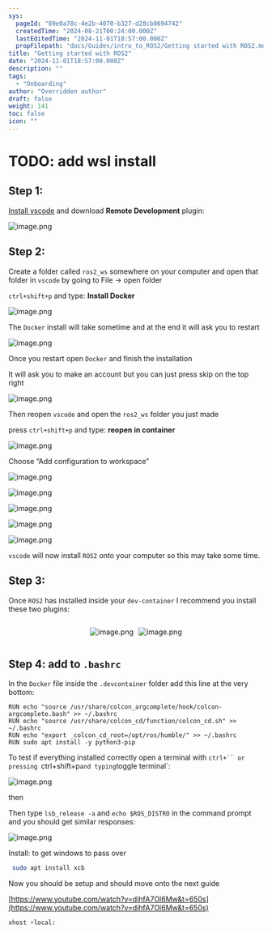 ```yaml
---
sys:
  pageId: "89e0a78c-4e2b-4070-b327-d28cb0694742"
  createdTime: "2024-08-21T00:24:00.000Z"
  lastEditedTime: "2024-11-01T18:57:00.000Z"
  propFilepath: "docs/Guides/intro_to_ROS2/Getting started with ROS2.md"
title: "Getting started with ROS2"
date: "2024-11-01T18:57:00.000Z"
description: ""
tags:
  - "Onboarding"
author: "Overridden author"
draft: false
weight: 141
toc: false
icon: ""
---
```


# TODO: add wsl install

## Step 1:

[Install vscode](https://code.visualstudio.com/download) and download **Remote Development** plugin:

![image.png](https://prod-files-secure.s3.us-west-2.amazonaws.com/d518164a-d88e-44d1-a4ee-3adb3bd8bce0/efb52993-1881-4a40-b95e-6f020334f022/image.png?X-Amz-Algorithm=AWS4-HMAC-SHA256&X-Amz-Content-Sha256=UNSIGNED-PAYLOAD&X-Amz-Credential=ASIAZI2LB466QN3DBRO7%2F20250227%2Fus-west-2%2Fs3%2Faws4_request&X-Amz-Date=20250227T140754Z&X-Amz-Expires=3600&X-Amz-Security-Token=IQoJb3JpZ2luX2VjED4aCXVzLXdlc3QtMiJHMEUCICMTfBybvmVHRb9CoK%2Fo5lGWvw7tJNQbV9iPmb%2BCh%2FwUAiEA5xzZ8flngM8DOTk5K2o9X6uABMz2XaJcOPMq%2BjvzcLgq%2FwMIdhAAGgw2Mzc0MjMxODM4MDUiDH0%2Bzfzj8Se1J26BpircA9qOshApWtsR%2Fuui%2BHz4HJt9Ls3fQnu8aEEGYX9EqXVW1gEm09HirUDANHwVS0tPEmzF1AXNCSI1mowm1k2UbgT%2FHdGm1tDmvXeJXTNFGpDNBWmLJvQU1DK0WMGq2d%2Bku%2BHcXdMW83CB2O4mdCcGXkdRUzQ6%2Bj%2B0IvSWcLKkCU32fvrLL4mCoMcFFMd5X9O8uUhEZc5qHy%2F3C%2Fumha1TGMMYslMby2iAgghK7DBa%2FxRGMNjNFMohz0ZUAQFlTCT3pwU2Ge8l826w3c%2BC8NLgNLBhZjRIJA9M%2FPlGuFmT%2BdvT0%2Bc24h5mQzvG7JLyNjVX9PPocNl%2F%2FPFigXcQk90LGjrIMbzRu4AmVEO5kCJxPoqpaU%2B8ySCfAWWEpVXEgGP%2F2SKiWGeyhhhQzH%2Bdu9AxTHZUIuviZUgmwxWbwGkdpdi8GzyhVTmh%2BG2KWSUXUI4XwHgZRRlIKPzajf%2FwVzJ6zjVuLz7AzT1SEkTqHBtcTQUUdrOa8%2FeGt6EKQu3WdiIE7w1CM2BcpgSA4gTfwg4b7lO3kTpK%2BqsowmH3%2F7aCLpLkUYV2B%2FYIbt6Vg2RNNZwIAMIfwY5PR%2BqEciKdpD80%2BTJxRyPmwsWpfXRdsIOc9se7Yl0XF9CRsqLbngqXML3Ngb4GOqUBQO6116R6g%2BrKTtd0AqW%2BqGBCqXN7VfwQHfEFkw%2BxarVM%2FE%2FrTyV72SH3bLmZokHtXKMI6cdJt19ceLFqXGC7zRcziCrbsFeHmS%2BClQHglrNrDcj%2BDyHZ7jFrcTOJzTkx9y4%2Fs2lNtZDlCbMWta4HP%2FX1hseBt39IPTxFdy6OV%2BdJZTbvIDsU0xskPLfizhn8PesgIR8DP7LmxchOUwBbM27DxWig&X-Amz-Signature=5ec5dd509fad0005bdd18b48fdf56284c71c43bc3cfeb3413337fd907bfd7025&X-Amz-SignedHeaders=host&x-id=GetObject)

## Step 2:

Create a folder called `ros2_ws` somewhere on your computer and open that folder in `vscode` by going to File → open folder 

`ctrl+shift+p` and type: **Install Docker**

![image.png](https://prod-files-secure.s3.us-west-2.amazonaws.com/d518164a-d88e-44d1-a4ee-3adb3bd8bce0/2269dc0e-1cd5-47ff-bceb-c04ad9b2eab0/image.png?X-Amz-Algorithm=AWS4-HMAC-SHA256&X-Amz-Content-Sha256=UNSIGNED-PAYLOAD&X-Amz-Credential=ASIAZI2LB466QN3DBRO7%2F20250227%2Fus-west-2%2Fs3%2Faws4_request&X-Amz-Date=20250227T140754Z&X-Amz-Expires=3600&X-Amz-Security-Token=IQoJb3JpZ2luX2VjED4aCXVzLXdlc3QtMiJHMEUCICMTfBybvmVHRb9CoK%2Fo5lGWvw7tJNQbV9iPmb%2BCh%2FwUAiEA5xzZ8flngM8DOTk5K2o9X6uABMz2XaJcOPMq%2BjvzcLgq%2FwMIdhAAGgw2Mzc0MjMxODM4MDUiDH0%2Bzfzj8Se1J26BpircA9qOshApWtsR%2Fuui%2BHz4HJt9Ls3fQnu8aEEGYX9EqXVW1gEm09HirUDANHwVS0tPEmzF1AXNCSI1mowm1k2UbgT%2FHdGm1tDmvXeJXTNFGpDNBWmLJvQU1DK0WMGq2d%2Bku%2BHcXdMW83CB2O4mdCcGXkdRUzQ6%2Bj%2B0IvSWcLKkCU32fvrLL4mCoMcFFMd5X9O8uUhEZc5qHy%2F3C%2Fumha1TGMMYslMby2iAgghK7DBa%2FxRGMNjNFMohz0ZUAQFlTCT3pwU2Ge8l826w3c%2BC8NLgNLBhZjRIJA9M%2FPlGuFmT%2BdvT0%2Bc24h5mQzvG7JLyNjVX9PPocNl%2F%2FPFigXcQk90LGjrIMbzRu4AmVEO5kCJxPoqpaU%2B8ySCfAWWEpVXEgGP%2F2SKiWGeyhhhQzH%2Bdu9AxTHZUIuviZUgmwxWbwGkdpdi8GzyhVTmh%2BG2KWSUXUI4XwHgZRRlIKPzajf%2FwVzJ6zjVuLz7AzT1SEkTqHBtcTQUUdrOa8%2FeGt6EKQu3WdiIE7w1CM2BcpgSA4gTfwg4b7lO3kTpK%2BqsowmH3%2F7aCLpLkUYV2B%2FYIbt6Vg2RNNZwIAMIfwY5PR%2BqEciKdpD80%2BTJxRyPmwsWpfXRdsIOc9se7Yl0XF9CRsqLbngqXML3Ngb4GOqUBQO6116R6g%2BrKTtd0AqW%2BqGBCqXN7VfwQHfEFkw%2BxarVM%2FE%2FrTyV72SH3bLmZokHtXKMI6cdJt19ceLFqXGC7zRcziCrbsFeHmS%2BClQHglrNrDcj%2BDyHZ7jFrcTOJzTkx9y4%2Fs2lNtZDlCbMWta4HP%2FX1hseBt39IPTxFdy6OV%2BdJZTbvIDsU0xskPLfizhn8PesgIR8DP7LmxchOUwBbM27DxWig&X-Amz-Signature=2058d1d6c6d0f366745c0f810cd75fac363f514d1555972db58a07e46621dc57&X-Amz-SignedHeaders=host&x-id=GetObject)

The `Docker` install will take sometime and at the end it will ask you to restart

![image.png](https://prod-files-secure.s3.us-west-2.amazonaws.com/d518164a-d88e-44d1-a4ee-3adb3bd8bce0/ed233f78-be33-4b1f-b89c-9c346c0e961e/image.png?X-Amz-Algorithm=AWS4-HMAC-SHA256&X-Amz-Content-Sha256=UNSIGNED-PAYLOAD&X-Amz-Credential=ASIAZI2LB466QN3DBRO7%2F20250227%2Fus-west-2%2Fs3%2Faws4_request&X-Amz-Date=20250227T140754Z&X-Amz-Expires=3600&X-Amz-Security-Token=IQoJb3JpZ2luX2VjED4aCXVzLXdlc3QtMiJHMEUCICMTfBybvmVHRb9CoK%2Fo5lGWvw7tJNQbV9iPmb%2BCh%2FwUAiEA5xzZ8flngM8DOTk5K2o9X6uABMz2XaJcOPMq%2BjvzcLgq%2FwMIdhAAGgw2Mzc0MjMxODM4MDUiDH0%2Bzfzj8Se1J26BpircA9qOshApWtsR%2Fuui%2BHz4HJt9Ls3fQnu8aEEGYX9EqXVW1gEm09HirUDANHwVS0tPEmzF1AXNCSI1mowm1k2UbgT%2FHdGm1tDmvXeJXTNFGpDNBWmLJvQU1DK0WMGq2d%2Bku%2BHcXdMW83CB2O4mdCcGXkdRUzQ6%2Bj%2B0IvSWcLKkCU32fvrLL4mCoMcFFMd5X9O8uUhEZc5qHy%2F3C%2Fumha1TGMMYslMby2iAgghK7DBa%2FxRGMNjNFMohz0ZUAQFlTCT3pwU2Ge8l826w3c%2BC8NLgNLBhZjRIJA9M%2FPlGuFmT%2BdvT0%2Bc24h5mQzvG7JLyNjVX9PPocNl%2F%2FPFigXcQk90LGjrIMbzRu4AmVEO5kCJxPoqpaU%2B8ySCfAWWEpVXEgGP%2F2SKiWGeyhhhQzH%2Bdu9AxTHZUIuviZUgmwxWbwGkdpdi8GzyhVTmh%2BG2KWSUXUI4XwHgZRRlIKPzajf%2FwVzJ6zjVuLz7AzT1SEkTqHBtcTQUUdrOa8%2FeGt6EKQu3WdiIE7w1CM2BcpgSA4gTfwg4b7lO3kTpK%2BqsowmH3%2F7aCLpLkUYV2B%2FYIbt6Vg2RNNZwIAMIfwY5PR%2BqEciKdpD80%2BTJxRyPmwsWpfXRdsIOc9se7Yl0XF9CRsqLbngqXML3Ngb4GOqUBQO6116R6g%2BrKTtd0AqW%2BqGBCqXN7VfwQHfEFkw%2BxarVM%2FE%2FrTyV72SH3bLmZokHtXKMI6cdJt19ceLFqXGC7zRcziCrbsFeHmS%2BClQHglrNrDcj%2BDyHZ7jFrcTOJzTkx9y4%2Fs2lNtZDlCbMWta4HP%2FX1hseBt39IPTxFdy6OV%2BdJZTbvIDsU0xskPLfizhn8PesgIR8DP7LmxchOUwBbM27DxWig&X-Amz-Signature=98d7ffb7649aa2ec7e0a2af077155a6b4ad309a98f8d554687153b2aef11e628&X-Amz-SignedHeaders=host&x-id=GetObject)

Once you restart open `Docker` and finish the installation

It will ask you to make an account but you can just press skip on the top right

![image.png](https://prod-files-secure.s3.us-west-2.amazonaws.com/d518164a-d88e-44d1-a4ee-3adb3bd8bce0/21010ad9-1659-4fd9-9f59-9932a09b2a3d/image.png?X-Amz-Algorithm=AWS4-HMAC-SHA256&X-Amz-Content-Sha256=UNSIGNED-PAYLOAD&X-Amz-Credential=ASIAZI2LB466QN3DBRO7%2F20250227%2Fus-west-2%2Fs3%2Faws4_request&X-Amz-Date=20250227T140754Z&X-Amz-Expires=3600&X-Amz-Security-Token=IQoJb3JpZ2luX2VjED4aCXVzLXdlc3QtMiJHMEUCICMTfBybvmVHRb9CoK%2Fo5lGWvw7tJNQbV9iPmb%2BCh%2FwUAiEA5xzZ8flngM8DOTk5K2o9X6uABMz2XaJcOPMq%2BjvzcLgq%2FwMIdhAAGgw2Mzc0MjMxODM4MDUiDH0%2Bzfzj8Se1J26BpircA9qOshApWtsR%2Fuui%2BHz4HJt9Ls3fQnu8aEEGYX9EqXVW1gEm09HirUDANHwVS0tPEmzF1AXNCSI1mowm1k2UbgT%2FHdGm1tDmvXeJXTNFGpDNBWmLJvQU1DK0WMGq2d%2Bku%2BHcXdMW83CB2O4mdCcGXkdRUzQ6%2Bj%2B0IvSWcLKkCU32fvrLL4mCoMcFFMd5X9O8uUhEZc5qHy%2F3C%2Fumha1TGMMYslMby2iAgghK7DBa%2FxRGMNjNFMohz0ZUAQFlTCT3pwU2Ge8l826w3c%2BC8NLgNLBhZjRIJA9M%2FPlGuFmT%2BdvT0%2Bc24h5mQzvG7JLyNjVX9PPocNl%2F%2FPFigXcQk90LGjrIMbzRu4AmVEO5kCJxPoqpaU%2B8ySCfAWWEpVXEgGP%2F2SKiWGeyhhhQzH%2Bdu9AxTHZUIuviZUgmwxWbwGkdpdi8GzyhVTmh%2BG2KWSUXUI4XwHgZRRlIKPzajf%2FwVzJ6zjVuLz7AzT1SEkTqHBtcTQUUdrOa8%2FeGt6EKQu3WdiIE7w1CM2BcpgSA4gTfwg4b7lO3kTpK%2BqsowmH3%2F7aCLpLkUYV2B%2FYIbt6Vg2RNNZwIAMIfwY5PR%2BqEciKdpD80%2BTJxRyPmwsWpfXRdsIOc9se7Yl0XF9CRsqLbngqXML3Ngb4GOqUBQO6116R6g%2BrKTtd0AqW%2BqGBCqXN7VfwQHfEFkw%2BxarVM%2FE%2FrTyV72SH3bLmZokHtXKMI6cdJt19ceLFqXGC7zRcziCrbsFeHmS%2BClQHglrNrDcj%2BDyHZ7jFrcTOJzTkx9y4%2Fs2lNtZDlCbMWta4HP%2FX1hseBt39IPTxFdy6OV%2BdJZTbvIDsU0xskPLfizhn8PesgIR8DP7LmxchOUwBbM27DxWig&X-Amz-Signature=beba707ed7f01fa4640f1b7a5e9341f758eaa5e91e6afe30b22068ba416e29d4&X-Amz-SignedHeaders=host&x-id=GetObject)

Then reopen `vscode` and open the `ros2_ws` folder you just made

press `ctrl+shift+p` and type: **reopen in container**

![image.png](https://prod-files-secure.s3.us-west-2.amazonaws.com/d518164a-d88e-44d1-a4ee-3adb3bd8bce0/4e93b8c2-41ad-488c-8095-c74205196118/image.png?X-Amz-Algorithm=AWS4-HMAC-SHA256&X-Amz-Content-Sha256=UNSIGNED-PAYLOAD&X-Amz-Credential=ASIAZI2LB466QN3DBRO7%2F20250227%2Fus-west-2%2Fs3%2Faws4_request&X-Amz-Date=20250227T140754Z&X-Amz-Expires=3600&X-Amz-Security-Token=IQoJb3JpZ2luX2VjED4aCXVzLXdlc3QtMiJHMEUCICMTfBybvmVHRb9CoK%2Fo5lGWvw7tJNQbV9iPmb%2BCh%2FwUAiEA5xzZ8flngM8DOTk5K2o9X6uABMz2XaJcOPMq%2BjvzcLgq%2FwMIdhAAGgw2Mzc0MjMxODM4MDUiDH0%2Bzfzj8Se1J26BpircA9qOshApWtsR%2Fuui%2BHz4HJt9Ls3fQnu8aEEGYX9EqXVW1gEm09HirUDANHwVS0tPEmzF1AXNCSI1mowm1k2UbgT%2FHdGm1tDmvXeJXTNFGpDNBWmLJvQU1DK0WMGq2d%2Bku%2BHcXdMW83CB2O4mdCcGXkdRUzQ6%2Bj%2B0IvSWcLKkCU32fvrLL4mCoMcFFMd5X9O8uUhEZc5qHy%2F3C%2Fumha1TGMMYslMby2iAgghK7DBa%2FxRGMNjNFMohz0ZUAQFlTCT3pwU2Ge8l826w3c%2BC8NLgNLBhZjRIJA9M%2FPlGuFmT%2BdvT0%2Bc24h5mQzvG7JLyNjVX9PPocNl%2F%2FPFigXcQk90LGjrIMbzRu4AmVEO5kCJxPoqpaU%2B8ySCfAWWEpVXEgGP%2F2SKiWGeyhhhQzH%2Bdu9AxTHZUIuviZUgmwxWbwGkdpdi8GzyhVTmh%2BG2KWSUXUI4XwHgZRRlIKPzajf%2FwVzJ6zjVuLz7AzT1SEkTqHBtcTQUUdrOa8%2FeGt6EKQu3WdiIE7w1CM2BcpgSA4gTfwg4b7lO3kTpK%2BqsowmH3%2F7aCLpLkUYV2B%2FYIbt6Vg2RNNZwIAMIfwY5PR%2BqEciKdpD80%2BTJxRyPmwsWpfXRdsIOc9se7Yl0XF9CRsqLbngqXML3Ngb4GOqUBQO6116R6g%2BrKTtd0AqW%2BqGBCqXN7VfwQHfEFkw%2BxarVM%2FE%2FrTyV72SH3bLmZokHtXKMI6cdJt19ceLFqXGC7zRcziCrbsFeHmS%2BClQHglrNrDcj%2BDyHZ7jFrcTOJzTkx9y4%2Fs2lNtZDlCbMWta4HP%2FX1hseBt39IPTxFdy6OV%2BdJZTbvIDsU0xskPLfizhn8PesgIR8DP7LmxchOUwBbM27DxWig&X-Amz-Signature=089b64a3e761398b2866eafb39e44da0abbdf2255761bccfcd1b157840a74336&X-Amz-SignedHeaders=host&x-id=GetObject)

Choose “Add configuration to workspace”

![image.png](https://prod-files-secure.s3.us-west-2.amazonaws.com/d518164a-d88e-44d1-a4ee-3adb3bd8bce0/9560b282-5060-4989-ba37-97e7b2c22476/image.png?X-Amz-Algorithm=AWS4-HMAC-SHA256&X-Amz-Content-Sha256=UNSIGNED-PAYLOAD&X-Amz-Credential=ASIAZI2LB466QN3DBRO7%2F20250227%2Fus-west-2%2Fs3%2Faws4_request&X-Amz-Date=20250227T140754Z&X-Amz-Expires=3600&X-Amz-Security-Token=IQoJb3JpZ2luX2VjED4aCXVzLXdlc3QtMiJHMEUCICMTfBybvmVHRb9CoK%2Fo5lGWvw7tJNQbV9iPmb%2BCh%2FwUAiEA5xzZ8flngM8DOTk5K2o9X6uABMz2XaJcOPMq%2BjvzcLgq%2FwMIdhAAGgw2Mzc0MjMxODM4MDUiDH0%2Bzfzj8Se1J26BpircA9qOshApWtsR%2Fuui%2BHz4HJt9Ls3fQnu8aEEGYX9EqXVW1gEm09HirUDANHwVS0tPEmzF1AXNCSI1mowm1k2UbgT%2FHdGm1tDmvXeJXTNFGpDNBWmLJvQU1DK0WMGq2d%2Bku%2BHcXdMW83CB2O4mdCcGXkdRUzQ6%2Bj%2B0IvSWcLKkCU32fvrLL4mCoMcFFMd5X9O8uUhEZc5qHy%2F3C%2Fumha1TGMMYslMby2iAgghK7DBa%2FxRGMNjNFMohz0ZUAQFlTCT3pwU2Ge8l826w3c%2BC8NLgNLBhZjRIJA9M%2FPlGuFmT%2BdvT0%2Bc24h5mQzvG7JLyNjVX9PPocNl%2F%2FPFigXcQk90LGjrIMbzRu4AmVEO5kCJxPoqpaU%2B8ySCfAWWEpVXEgGP%2F2SKiWGeyhhhQzH%2Bdu9AxTHZUIuviZUgmwxWbwGkdpdi8GzyhVTmh%2BG2KWSUXUI4XwHgZRRlIKPzajf%2FwVzJ6zjVuLz7AzT1SEkTqHBtcTQUUdrOa8%2FeGt6EKQu3WdiIE7w1CM2BcpgSA4gTfwg4b7lO3kTpK%2BqsowmH3%2F7aCLpLkUYV2B%2FYIbt6Vg2RNNZwIAMIfwY5PR%2BqEciKdpD80%2BTJxRyPmwsWpfXRdsIOc9se7Yl0XF9CRsqLbngqXML3Ngb4GOqUBQO6116R6g%2BrKTtd0AqW%2BqGBCqXN7VfwQHfEFkw%2BxarVM%2FE%2FrTyV72SH3bLmZokHtXKMI6cdJt19ceLFqXGC7zRcziCrbsFeHmS%2BClQHglrNrDcj%2BDyHZ7jFrcTOJzTkx9y4%2Fs2lNtZDlCbMWta4HP%2FX1hseBt39IPTxFdy6OV%2BdJZTbvIDsU0xskPLfizhn8PesgIR8DP7LmxchOUwBbM27DxWig&X-Amz-Signature=f8d31aaf04bb7dcb45b0e44732bf3309c2f61ec8f353aec78db90d0a843f8179&X-Amz-SignedHeaders=host&x-id=GetObject)

![image.png](https://prod-files-secure.s3.us-west-2.amazonaws.com/d518164a-d88e-44d1-a4ee-3adb3bd8bce0/2ee63f81-886b-48e8-a553-dc6e5eac99e4/image.png?X-Amz-Algorithm=AWS4-HMAC-SHA256&X-Amz-Content-Sha256=UNSIGNED-PAYLOAD&X-Amz-Credential=ASIAZI2LB466QN3DBRO7%2F20250227%2Fus-west-2%2Fs3%2Faws4_request&X-Amz-Date=20250227T140754Z&X-Amz-Expires=3600&X-Amz-Security-Token=IQoJb3JpZ2luX2VjED4aCXVzLXdlc3QtMiJHMEUCICMTfBybvmVHRb9CoK%2Fo5lGWvw7tJNQbV9iPmb%2BCh%2FwUAiEA5xzZ8flngM8DOTk5K2o9X6uABMz2XaJcOPMq%2BjvzcLgq%2FwMIdhAAGgw2Mzc0MjMxODM4MDUiDH0%2Bzfzj8Se1J26BpircA9qOshApWtsR%2Fuui%2BHz4HJt9Ls3fQnu8aEEGYX9EqXVW1gEm09HirUDANHwVS0tPEmzF1AXNCSI1mowm1k2UbgT%2FHdGm1tDmvXeJXTNFGpDNBWmLJvQU1DK0WMGq2d%2Bku%2BHcXdMW83CB2O4mdCcGXkdRUzQ6%2Bj%2B0IvSWcLKkCU32fvrLL4mCoMcFFMd5X9O8uUhEZc5qHy%2F3C%2Fumha1TGMMYslMby2iAgghK7DBa%2FxRGMNjNFMohz0ZUAQFlTCT3pwU2Ge8l826w3c%2BC8NLgNLBhZjRIJA9M%2FPlGuFmT%2BdvT0%2Bc24h5mQzvG7JLyNjVX9PPocNl%2F%2FPFigXcQk90LGjrIMbzRu4AmVEO5kCJxPoqpaU%2B8ySCfAWWEpVXEgGP%2F2SKiWGeyhhhQzH%2Bdu9AxTHZUIuviZUgmwxWbwGkdpdi8GzyhVTmh%2BG2KWSUXUI4XwHgZRRlIKPzajf%2FwVzJ6zjVuLz7AzT1SEkTqHBtcTQUUdrOa8%2FeGt6EKQu3WdiIE7w1CM2BcpgSA4gTfwg4b7lO3kTpK%2BqsowmH3%2F7aCLpLkUYV2B%2FYIbt6Vg2RNNZwIAMIfwY5PR%2BqEciKdpD80%2BTJxRyPmwsWpfXRdsIOc9se7Yl0XF9CRsqLbngqXML3Ngb4GOqUBQO6116R6g%2BrKTtd0AqW%2BqGBCqXN7VfwQHfEFkw%2BxarVM%2FE%2FrTyV72SH3bLmZokHtXKMI6cdJt19ceLFqXGC7zRcziCrbsFeHmS%2BClQHglrNrDcj%2BDyHZ7jFrcTOJzTkx9y4%2Fs2lNtZDlCbMWta4HP%2FX1hseBt39IPTxFdy6OV%2BdJZTbvIDsU0xskPLfizhn8PesgIR8DP7LmxchOUwBbM27DxWig&X-Amz-Signature=b47ffda10bdb33cf8acd513cf7229c492e37ca26e3fcaaa0b58d8c1e9f6af8ff&X-Amz-SignedHeaders=host&x-id=GetObject)

![image.png](https://prod-files-secure.s3.us-west-2.amazonaws.com/d518164a-d88e-44d1-a4ee-3adb3bd8bce0/ae1580b2-b048-407e-aed9-b584224a7a04/image.png?X-Amz-Algorithm=AWS4-HMAC-SHA256&X-Amz-Content-Sha256=UNSIGNED-PAYLOAD&X-Amz-Credential=ASIAZI2LB466QN3DBRO7%2F20250227%2Fus-west-2%2Fs3%2Faws4_request&X-Amz-Date=20250227T140754Z&X-Amz-Expires=3600&X-Amz-Security-Token=IQoJb3JpZ2luX2VjED4aCXVzLXdlc3QtMiJHMEUCICMTfBybvmVHRb9CoK%2Fo5lGWvw7tJNQbV9iPmb%2BCh%2FwUAiEA5xzZ8flngM8DOTk5K2o9X6uABMz2XaJcOPMq%2BjvzcLgq%2FwMIdhAAGgw2Mzc0MjMxODM4MDUiDH0%2Bzfzj8Se1J26BpircA9qOshApWtsR%2Fuui%2BHz4HJt9Ls3fQnu8aEEGYX9EqXVW1gEm09HirUDANHwVS0tPEmzF1AXNCSI1mowm1k2UbgT%2FHdGm1tDmvXeJXTNFGpDNBWmLJvQU1DK0WMGq2d%2Bku%2BHcXdMW83CB2O4mdCcGXkdRUzQ6%2Bj%2B0IvSWcLKkCU32fvrLL4mCoMcFFMd5X9O8uUhEZc5qHy%2F3C%2Fumha1TGMMYslMby2iAgghK7DBa%2FxRGMNjNFMohz0ZUAQFlTCT3pwU2Ge8l826w3c%2BC8NLgNLBhZjRIJA9M%2FPlGuFmT%2BdvT0%2Bc24h5mQzvG7JLyNjVX9PPocNl%2F%2FPFigXcQk90LGjrIMbzRu4AmVEO5kCJxPoqpaU%2B8ySCfAWWEpVXEgGP%2F2SKiWGeyhhhQzH%2Bdu9AxTHZUIuviZUgmwxWbwGkdpdi8GzyhVTmh%2BG2KWSUXUI4XwHgZRRlIKPzajf%2FwVzJ6zjVuLz7AzT1SEkTqHBtcTQUUdrOa8%2FeGt6EKQu3WdiIE7w1CM2BcpgSA4gTfwg4b7lO3kTpK%2BqsowmH3%2F7aCLpLkUYV2B%2FYIbt6Vg2RNNZwIAMIfwY5PR%2BqEciKdpD80%2BTJxRyPmwsWpfXRdsIOc9se7Yl0XF9CRsqLbngqXML3Ngb4GOqUBQO6116R6g%2BrKTtd0AqW%2BqGBCqXN7VfwQHfEFkw%2BxarVM%2FE%2FrTyV72SH3bLmZokHtXKMI6cdJt19ceLFqXGC7zRcziCrbsFeHmS%2BClQHglrNrDcj%2BDyHZ7jFrcTOJzTkx9y4%2Fs2lNtZDlCbMWta4HP%2FX1hseBt39IPTxFdy6OV%2BdJZTbvIDsU0xskPLfizhn8PesgIR8DP7LmxchOUwBbM27DxWig&X-Amz-Signature=61b6f01d109cd59bd3bba87d6114bdce303ca3952c41100abccae95fe677b017&X-Amz-SignedHeaders=host&x-id=GetObject)

![image.png](https://prod-files-secure.s3.us-west-2.amazonaws.com/d518164a-d88e-44d1-a4ee-3adb3bd8bce0/53255b28-f75e-430f-b9e3-c0ac8577e42b/image.png?X-Amz-Algorithm=AWS4-HMAC-SHA256&X-Amz-Content-Sha256=UNSIGNED-PAYLOAD&X-Amz-Credential=ASIAZI2LB466QN3DBRO7%2F20250227%2Fus-west-2%2Fs3%2Faws4_request&X-Amz-Date=20250227T140754Z&X-Amz-Expires=3600&X-Amz-Security-Token=IQoJb3JpZ2luX2VjED4aCXVzLXdlc3QtMiJHMEUCICMTfBybvmVHRb9CoK%2Fo5lGWvw7tJNQbV9iPmb%2BCh%2FwUAiEA5xzZ8flngM8DOTk5K2o9X6uABMz2XaJcOPMq%2BjvzcLgq%2FwMIdhAAGgw2Mzc0MjMxODM4MDUiDH0%2Bzfzj8Se1J26BpircA9qOshApWtsR%2Fuui%2BHz4HJt9Ls3fQnu8aEEGYX9EqXVW1gEm09HirUDANHwVS0tPEmzF1AXNCSI1mowm1k2UbgT%2FHdGm1tDmvXeJXTNFGpDNBWmLJvQU1DK0WMGq2d%2Bku%2BHcXdMW83CB2O4mdCcGXkdRUzQ6%2Bj%2B0IvSWcLKkCU32fvrLL4mCoMcFFMd5X9O8uUhEZc5qHy%2F3C%2Fumha1TGMMYslMby2iAgghK7DBa%2FxRGMNjNFMohz0ZUAQFlTCT3pwU2Ge8l826w3c%2BC8NLgNLBhZjRIJA9M%2FPlGuFmT%2BdvT0%2Bc24h5mQzvG7JLyNjVX9PPocNl%2F%2FPFigXcQk90LGjrIMbzRu4AmVEO5kCJxPoqpaU%2B8ySCfAWWEpVXEgGP%2F2SKiWGeyhhhQzH%2Bdu9AxTHZUIuviZUgmwxWbwGkdpdi8GzyhVTmh%2BG2KWSUXUI4XwHgZRRlIKPzajf%2FwVzJ6zjVuLz7AzT1SEkTqHBtcTQUUdrOa8%2FeGt6EKQu3WdiIE7w1CM2BcpgSA4gTfwg4b7lO3kTpK%2BqsowmH3%2F7aCLpLkUYV2B%2FYIbt6Vg2RNNZwIAMIfwY5PR%2BqEciKdpD80%2BTJxRyPmwsWpfXRdsIOc9se7Yl0XF9CRsqLbngqXML3Ngb4GOqUBQO6116R6g%2BrKTtd0AqW%2BqGBCqXN7VfwQHfEFkw%2BxarVM%2FE%2FrTyV72SH3bLmZokHtXKMI6cdJt19ceLFqXGC7zRcziCrbsFeHmS%2BClQHglrNrDcj%2BDyHZ7jFrcTOJzTkx9y4%2Fs2lNtZDlCbMWta4HP%2FX1hseBt39IPTxFdy6OV%2BdJZTbvIDsU0xskPLfizhn8PesgIR8DP7LmxchOUwBbM27DxWig&X-Amz-Signature=ba4dedf61c66066fa04ea0c14d6c3d9b0df24ce37f1e1583ea12bc43be7c605f&X-Amz-SignedHeaders=host&x-id=GetObject)

![image.png](https://prod-files-secure.s3.us-west-2.amazonaws.com/d518164a-d88e-44d1-a4ee-3adb3bd8bce0/7c562767-5af9-4ffb-97d1-327bcdf4ee00/image.png?X-Amz-Algorithm=AWS4-HMAC-SHA256&X-Amz-Content-Sha256=UNSIGNED-PAYLOAD&X-Amz-Credential=ASIAZI2LB466QN3DBRO7%2F20250227%2Fus-west-2%2Fs3%2Faws4_request&X-Amz-Date=20250227T140754Z&X-Amz-Expires=3600&X-Amz-Security-Token=IQoJb3JpZ2luX2VjED4aCXVzLXdlc3QtMiJHMEUCICMTfBybvmVHRb9CoK%2Fo5lGWvw7tJNQbV9iPmb%2BCh%2FwUAiEA5xzZ8flngM8DOTk5K2o9X6uABMz2XaJcOPMq%2BjvzcLgq%2FwMIdhAAGgw2Mzc0MjMxODM4MDUiDH0%2Bzfzj8Se1J26BpircA9qOshApWtsR%2Fuui%2BHz4HJt9Ls3fQnu8aEEGYX9EqXVW1gEm09HirUDANHwVS0tPEmzF1AXNCSI1mowm1k2UbgT%2FHdGm1tDmvXeJXTNFGpDNBWmLJvQU1DK0WMGq2d%2Bku%2BHcXdMW83CB2O4mdCcGXkdRUzQ6%2Bj%2B0IvSWcLKkCU32fvrLL4mCoMcFFMd5X9O8uUhEZc5qHy%2F3C%2Fumha1TGMMYslMby2iAgghK7DBa%2FxRGMNjNFMohz0ZUAQFlTCT3pwU2Ge8l826w3c%2BC8NLgNLBhZjRIJA9M%2FPlGuFmT%2BdvT0%2Bc24h5mQzvG7JLyNjVX9PPocNl%2F%2FPFigXcQk90LGjrIMbzRu4AmVEO5kCJxPoqpaU%2B8ySCfAWWEpVXEgGP%2F2SKiWGeyhhhQzH%2Bdu9AxTHZUIuviZUgmwxWbwGkdpdi8GzyhVTmh%2BG2KWSUXUI4XwHgZRRlIKPzajf%2FwVzJ6zjVuLz7AzT1SEkTqHBtcTQUUdrOa8%2FeGt6EKQu3WdiIE7w1CM2BcpgSA4gTfwg4b7lO3kTpK%2BqsowmH3%2F7aCLpLkUYV2B%2FYIbt6Vg2RNNZwIAMIfwY5PR%2BqEciKdpD80%2BTJxRyPmwsWpfXRdsIOc9se7Yl0XF9CRsqLbngqXML3Ngb4GOqUBQO6116R6g%2BrKTtd0AqW%2BqGBCqXN7VfwQHfEFkw%2BxarVM%2FE%2FrTyV72SH3bLmZokHtXKMI6cdJt19ceLFqXGC7zRcziCrbsFeHmS%2BClQHglrNrDcj%2BDyHZ7jFrcTOJzTkx9y4%2Fs2lNtZDlCbMWta4HP%2FX1hseBt39IPTxFdy6OV%2BdJZTbvIDsU0xskPLfizhn8PesgIR8DP7LmxchOUwBbM27DxWig&X-Amz-Signature=1d0d3d53fecdeb283dc65a06f36ea413fc5a7699e3a5028a8dfaa9d3fac30255&X-Amz-SignedHeaders=host&x-id=GetObject)

`vscode` will now install `ROS2` onto your computer so this may take some time.

## Step 3:

Once `ROS2` has installed inside your `dev-container` I recommend you install these two plugins:

<div style="display: flex;flex-direction: row; column-gap:10px; max-width: 630px;justify-content: center;">
<div>

![image.png](https://prod-files-secure.s3.us-west-2.amazonaws.com/d518164a-d88e-44d1-a4ee-3adb3bd8bce0/3fc3d550-5a54-4ba1-ba6b-faa01cdb7369/image.png?X-Amz-Algorithm=AWS4-HMAC-SHA256&X-Amz-Content-Sha256=UNSIGNED-PAYLOAD&X-Amz-Credential=ASIAZI2LB4663JH4HYP6%2F20250227%2Fus-west-2%2Fs3%2Faws4_request&X-Amz-Date=20250227T140756Z&X-Amz-Expires=3600&X-Amz-Security-Token=IQoJb3JpZ2luX2VjED4aCXVzLXdlc3QtMiJHMEUCIG8KNH%2Bc0DNgxfDkEEvRwsVtfw09VnXuULwOZVYzey6oAiEA33e9xaL5iPe9u07d9SuEbuoteMUbOkuYancVQEkUIo4q%2FwMIdhAAGgw2Mzc0MjMxODM4MDUiDGTPtTP6GrHkDVEpWircA%2FOcVh8bmvpTS8de7MqBEGpjKaJxNDAJKI37s%2BmkQwKyzhMJNeSza4IMOtxVFlfbnRRJHK9%2FfkcUR2A6%2FPM26mpCzsAiyvW0x3IVW4LxxAzYF6JlY7jqGR%2BY9isRQ222QWwjcpvv%2Bfyp0vdoeV9wutMd%2FDdY%2FCSCCsFzXHxramsiYFSmDr7OSVXUps1SjOWdsE4LUsEc6bBxR3LuevcgN8HBWW63oBqnMDh1twDyk1hNGF5nTt4JBJ%2BHHxqDB0gCOvxqUMdXuVwH2AIPIoQE0s6YCwyS9SqZysYWFs2jKALSSoy%2FCvXIaHosjjiyo1OGvoaen9AfT%2BeqYLOESUFgUAtCwVbSCvgJr%2FSRAHVxbPXUN6N9JjBMXi1QfKd6cLnvmiwOqmarxtu5Uh6%2Fkr2r5dTsunzUjbTENy8clHBT66%2Bjx%2FX5Pr3tZ2piLOtRi2IEZT77bN9sZtV48mbY8OUEq8M%2B0cdkQtcNztAwyOiKhVL6lboNNYZsGEzQn3hEovPyLhjfR1TICJT%2FLwPcwGzlafgvxGcnb0P%2BODzqVc5nNmqOKxA5R%2B4Q0TDorPUYM9arm9MhY%2FuEYYx1hwQoBFQ6DYyUGPonplhBtw%2FeyQDXGTjLW2t3JgieGrjKOg%2FRMM7Mgb4GOqUBDm40rMjXLSUcqR%2FO9JC8U%2F7tyvdT66JPcUN%2FQAUJPOeGN2JsJ4gxdX1UDgDQuwK389RFeKgPO3FUnL5Fz7vTcgz6grulOXtL1BIGwrbruOQNGnRyoZ%2B5IeaSWxNUA5jFNrx8U0ArsH%2FojAwzjDavIhBIcY8rMfkQEZVhImtZAW5%2FoF1H17bd9H%2Fhg5zeSMCqnHVAbL6xQ6KLX5O23EvMknucQfcM&X-Amz-Signature=e48ed6878d10253ec8d6b8e65398031aea53cc2d244ed91380d7ccc6a3d16317&X-Amz-SignedHeaders=host&x-id=GetObject)

</div>
<div>

![image.png](https://prod-files-secure.s3.us-west-2.amazonaws.com/d518164a-d88e-44d1-a4ee-3adb3bd8bce0/d994cc66-13c2-4093-a5a3-f84cf4601a82/image.png?X-Amz-Algorithm=AWS4-HMAC-SHA256&X-Amz-Content-Sha256=UNSIGNED-PAYLOAD&X-Amz-Credential=ASIAZI2LB4662IMEURFI%2F20250227%2Fus-west-2%2Fs3%2Faws4_request&X-Amz-Date=20250227T140757Z&X-Amz-Expires=3600&X-Amz-Security-Token=IQoJb3JpZ2luX2VjED4aCXVzLXdlc3QtMiJGMEQCIFg%2FhxttTh6iT01ke%2F8JqtLKgmnfX%2FINOo%2FmGuSl5mnfAiBcLVcIyQJcnh9JP5pV%2F1m9kwL%2BslogSNo4isE6qfboMCr%2FAwh2EAAaDDYzNzQyMzE4MzgwNSIM0flqpmQgksnfgCtcKtwDcca6K15qcWYB8H1lHL9DUPlyczyiFCW07SL%2Fjw0EnnMIjqaW2Ep3L5%2FknExYqlVB73ELk%2FeprZlzZ6k8rVT6iQOf0qu%2FIRCT9pHHZXw6ZnKtpfv5bl1FVrGb2QBgfnjTrOobwgWol2tksJq7tyC%2BRnp6slW%2Fl7dYjPug4Pav31SqPS3ri1FwJNuui1dNYPw742Uky6KR%2FJW%2FTst3wwJXz%2B2zsVFNox351YmD42YL2Z9CEEm1paD5pc90WIZ%2FhvoWJmx3YVuReftOMcyVlxy2KXiTDROdiCNa51o85wrgiPZ3hUFE%2BFqXDPcnaAueCmcS%2BXxkOiZTM4WD59m8lPNhfvtxC7fqOm8aiR5UeUnY5%2FLhCtRWc2OzokjWYclUijX8XwF359CQt0qUN%2Bb7tAV3Yzm34Sx%2BQIN9rrlReoeWjYa%2B5SeLXPae8DCO2mWvrbZPcr10mDTQhAu2mdkgaORvJg%2FwCFV5WKQVeM0%2BSKKwGlvryAZJRFxPfWNsw86BbJBQBQj16IKoYa1saXG%2Fbb%2Br6svV%2BZZ3hUEo%2Fc5BWvrwKX%2FoWMVfhKvLUXdJoE2rjTI6gcRKlz6huo6LViU4vWVeeSWIwNXEH6op%2F%2FTWITpdfifzE2tIOZou5T3JozAwvc2BvgY6pgG%2Fc7xEQDTztPVm%2B7lX4f3q%2F3m5yBbgMX8AzeR0nwn3kAYXjouAafkH5kkibUufEYEPUiC9nPPj9XZavJnK00jLsymMzVJwRVE%2BMjYNBQVP6VlWzT9lje3sOMO8U7K6cFo8UYoCUheL1zLOSfTtThbeUuXb4Wuf4uDh6PBdaZc0FPjNJ07QQeLc8t69BE2hbhQr4TJ%2BZhyx%2FW05Zn3WucD%2BHEN8l%2F5C&X-Amz-Signature=289951eecd9e87c520e31c5cc88587b88c84127d6f475285127505ee2e0faf7e&X-Amz-SignedHeaders=host&x-id=GetObject)

</div>
</div>

## Step 4: add to `.bashrc`

In the `Docker` file inside the `.devcontainer` folder add this line at the very bottom: 

```docker
RUN echo "source /usr/share/colcon_argcomplete/hook/colcon-argcomplete.bash" >> ~/.bashrc
RUN echo "source /usr/share/colcon_cd/function/colcon_cd.sh" >> ~/.bashrc
RUN echo "export _colcon_cd_root=/opt/ros/humble/" >> ~/.bashrc
RUN sudo apt install -y python3-pip 
```

To test if everything installed correctly open a terminal with `ctrl+`` or pressing `ctrl+shift+p` and typing `toggle terminal`:

![image.png](https://prod-files-secure.s3.us-west-2.amazonaws.com/d518164a-d88e-44d1-a4ee-3adb3bd8bce0/6a4943d8-b04e-4c02-9a58-775f3384d1a5/image.png?X-Amz-Algorithm=AWS4-HMAC-SHA256&X-Amz-Content-Sha256=UNSIGNED-PAYLOAD&X-Amz-Credential=ASIAZI2LB466QN3DBRO7%2F20250227%2Fus-west-2%2Fs3%2Faws4_request&X-Amz-Date=20250227T140754Z&X-Amz-Expires=3600&X-Amz-Security-Token=IQoJb3JpZ2luX2VjED4aCXVzLXdlc3QtMiJHMEUCICMTfBybvmVHRb9CoK%2Fo5lGWvw7tJNQbV9iPmb%2BCh%2FwUAiEA5xzZ8flngM8DOTk5K2o9X6uABMz2XaJcOPMq%2BjvzcLgq%2FwMIdhAAGgw2Mzc0MjMxODM4MDUiDH0%2Bzfzj8Se1J26BpircA9qOshApWtsR%2Fuui%2BHz4HJt9Ls3fQnu8aEEGYX9EqXVW1gEm09HirUDANHwVS0tPEmzF1AXNCSI1mowm1k2UbgT%2FHdGm1tDmvXeJXTNFGpDNBWmLJvQU1DK0WMGq2d%2Bku%2BHcXdMW83CB2O4mdCcGXkdRUzQ6%2Bj%2B0IvSWcLKkCU32fvrLL4mCoMcFFMd5X9O8uUhEZc5qHy%2F3C%2Fumha1TGMMYslMby2iAgghK7DBa%2FxRGMNjNFMohz0ZUAQFlTCT3pwU2Ge8l826w3c%2BC8NLgNLBhZjRIJA9M%2FPlGuFmT%2BdvT0%2Bc24h5mQzvG7JLyNjVX9PPocNl%2F%2FPFigXcQk90LGjrIMbzRu4AmVEO5kCJxPoqpaU%2B8ySCfAWWEpVXEgGP%2F2SKiWGeyhhhQzH%2Bdu9AxTHZUIuviZUgmwxWbwGkdpdi8GzyhVTmh%2BG2KWSUXUI4XwHgZRRlIKPzajf%2FwVzJ6zjVuLz7AzT1SEkTqHBtcTQUUdrOa8%2FeGt6EKQu3WdiIE7w1CM2BcpgSA4gTfwg4b7lO3kTpK%2BqsowmH3%2F7aCLpLkUYV2B%2FYIbt6Vg2RNNZwIAMIfwY5PR%2BqEciKdpD80%2BTJxRyPmwsWpfXRdsIOc9se7Yl0XF9CRsqLbngqXML3Ngb4GOqUBQO6116R6g%2BrKTtd0AqW%2BqGBCqXN7VfwQHfEFkw%2BxarVM%2FE%2FrTyV72SH3bLmZokHtXKMI6cdJt19ceLFqXGC7zRcziCrbsFeHmS%2BClQHglrNrDcj%2BDyHZ7jFrcTOJzTkx9y4%2Fs2lNtZDlCbMWta4HP%2FX1hseBt39IPTxFdy6OV%2BdJZTbvIDsU0xskPLfizhn8PesgIR8DP7LmxchOUwBbM27DxWig&X-Amz-Signature=eefaa28fe4f6258743f6eebf355985e89b1b4ab8614436a3dc8e33ab9eebce47&X-Amz-SignedHeaders=host&x-id=GetObject)

then 

Then type `lsb_release -a` and `echo $ROS_DISTRO` in the command prompt and you should get similar responses:

![image.png](https://prod-files-secure.s3.us-west-2.amazonaws.com/d518164a-d88e-44d1-a4ee-3adb3bd8bce0/3e635dec-a805-4e85-8b9e-d000e5b71a4e/image.png?X-Amz-Algorithm=AWS4-HMAC-SHA256&X-Amz-Content-Sha256=UNSIGNED-PAYLOAD&X-Amz-Credential=ASIAZI2LB466QN3DBRO7%2F20250227%2Fus-west-2%2Fs3%2Faws4_request&X-Amz-Date=20250227T140754Z&X-Amz-Expires=3600&X-Amz-Security-Token=IQoJb3JpZ2luX2VjED4aCXVzLXdlc3QtMiJHMEUCICMTfBybvmVHRb9CoK%2Fo5lGWvw7tJNQbV9iPmb%2BCh%2FwUAiEA5xzZ8flngM8DOTk5K2o9X6uABMz2XaJcOPMq%2BjvzcLgq%2FwMIdhAAGgw2Mzc0MjMxODM4MDUiDH0%2Bzfzj8Se1J26BpircA9qOshApWtsR%2Fuui%2BHz4HJt9Ls3fQnu8aEEGYX9EqXVW1gEm09HirUDANHwVS0tPEmzF1AXNCSI1mowm1k2UbgT%2FHdGm1tDmvXeJXTNFGpDNBWmLJvQU1DK0WMGq2d%2Bku%2BHcXdMW83CB2O4mdCcGXkdRUzQ6%2Bj%2B0IvSWcLKkCU32fvrLL4mCoMcFFMd5X9O8uUhEZc5qHy%2F3C%2Fumha1TGMMYslMby2iAgghK7DBa%2FxRGMNjNFMohz0ZUAQFlTCT3pwU2Ge8l826w3c%2BC8NLgNLBhZjRIJA9M%2FPlGuFmT%2BdvT0%2Bc24h5mQzvG7JLyNjVX9PPocNl%2F%2FPFigXcQk90LGjrIMbzRu4AmVEO5kCJxPoqpaU%2B8ySCfAWWEpVXEgGP%2F2SKiWGeyhhhQzH%2Bdu9AxTHZUIuviZUgmwxWbwGkdpdi8GzyhVTmh%2BG2KWSUXUI4XwHgZRRlIKPzajf%2FwVzJ6zjVuLz7AzT1SEkTqHBtcTQUUdrOa8%2FeGt6EKQu3WdiIE7w1CM2BcpgSA4gTfwg4b7lO3kTpK%2BqsowmH3%2F7aCLpLkUYV2B%2FYIbt6Vg2RNNZwIAMIfwY5PR%2BqEciKdpD80%2BTJxRyPmwsWpfXRdsIOc9se7Yl0XF9CRsqLbngqXML3Ngb4GOqUBQO6116R6g%2BrKTtd0AqW%2BqGBCqXN7VfwQHfEFkw%2BxarVM%2FE%2FrTyV72SH3bLmZokHtXKMI6cdJt19ceLFqXGC7zRcziCrbsFeHmS%2BClQHglrNrDcj%2BDyHZ7jFrcTOJzTkx9y4%2Fs2lNtZDlCbMWta4HP%2FX1hseBt39IPTxFdy6OV%2BdJZTbvIDsU0xskPLfizhn8PesgIR8DP7LmxchOUwBbM27DxWig&X-Amz-Signature=1ba1caf4216860e9de77906d08b50bb1248ee846b85e3867e2908c535cb2506a&X-Amz-SignedHeaders=host&x-id=GetObject)

Install:  to get windows to pass over

```bash
 sudo apt install xcb
```

Now you should be setup and should move onto the next guide 

[https://www.youtube.com/watch?v=dihfA7Ol6Mw&t=650s](https://www.youtube.com/watch?v=dihfA7Ol6Mw&t=650s)

```python
xhost +local:
```
